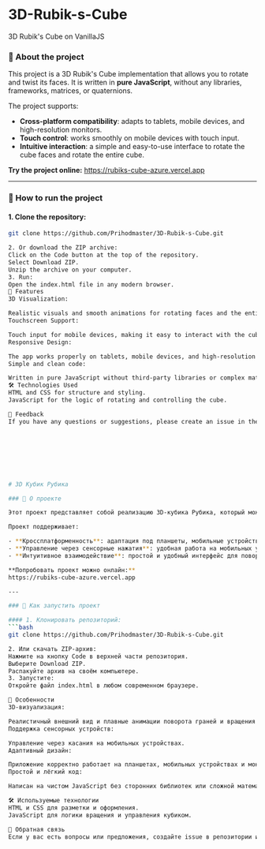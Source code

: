 # 3D-Rubik-s-Cube
3D Rubik's Cube on VanillaJS

### 🧩 About the project

This project is a 3D Rubik's Cube implementation that allows you to rotate and twist its faces. It is written in **pure JavaScript**, without any libraries, frameworks, matrices, or quaternions.

The project supports:

- **Cross-platform compatibility**: adapts to tablets, mobile devices, and high-resolution monitors.
- **Touch control**: works smoothly on mobile devices with touch input.
- **Intuitive interaction**: a simple and easy-to-use interface to rotate the cube faces and rotate the entire cube.

**Try the project online:**
https://rubiks-cube-azure.vercel.app

---

### 🚀 How to run the project

#### 1. Clone the repository:
```bash
git clone https://github.com/Prihodmaster/3D-Rubik-s-Cube.git

2. Or download the ZIP archive:
Click on the Code button at the top of the repository.
Select Download ZIP.
Unzip the archive on your computer.
3. Run:
Open the index.html file in any modern browser.
📱 Features
3D Visualization:

Realistic visuals and smooth animations for rotating faces and the entire cube.
Touchscreen Support:

Touch input for mobile devices, making it easy to interact with the cube.
Responsive Design:

The app works properly on tablets, mobile devices, and high-resolution monitors.
Simple and clean code:

Written in pure JavaScript without third-party libraries or complex mathematics (no matrices or quaternions).
🛠 Technologies Used
HTML and CSS for structure and styling.
JavaScript for the logic of rotating and controlling the cube.

💬 Feedback
If you have any questions or suggestions, please create an issue in the repository or contact me directly.








# 3D Кубик Рубика

### 🧩 О проекте

Этот проект представляет собой реализацию 3D-кубика Рубика, который можно крутить и поворачивать его грани. Он написан на **чистом JavaScript**, без использования библиотек, фреймворков, матриц или кватернионов.

Проект поддерживает:

- **Кроссплатформенность**: адаптация под планшеты, мобильные устройства и мониторы с большим разрешением.
- **Управление через сенсорные нажатия**: удобная работа на мобильных устройствах.
- **Интуитивное взаимодействие**: простой и удобный интерфейс для поворота граней и вращения всего кубика.

**Попробовать проект можно онлайн:**
https://rubiks-cube-azure.vercel.app

---

### 🚀 Как запустить проект

#### 1. Клонировать репозиторий:
```bash
git clone https://github.com/Prihodmaster/3D-Rubik-s-Cube.git

2. Или скачать ZIP-архив:
Нажмите на кнопку Code в верхней части репозитория.
Выберите Download ZIP.
Распакуйте архив на своём компьютере.
3. Запустите:
Откройте файл index.html в любом современном браузере.

📱 Особенности
3D-визуализация:

Реалистичный внешний вид и плавные анимации поворота граней и вращения всего кубика.
Поддержка сенсорных устройств:

Управление через касания на мобильных устройствах.
Адаптивный дизайн:

Приложение корректно работает на планшетах, мобильных устройствах и мониторах с большим разрешением.
Простой и лёгкий код:

Написан на чистом JavaScript без сторонних библиотек или сложной математики (матриц и кватернионов).

🛠 Используемые технологии
HTML и CSS для разметки и оформления.
JavaScript для логики вращения и управления кубиком.

💬 Обратная связь
Если у вас есть вопросы или предложения, создайте issue в репозитории или напишите мне напрямую.
